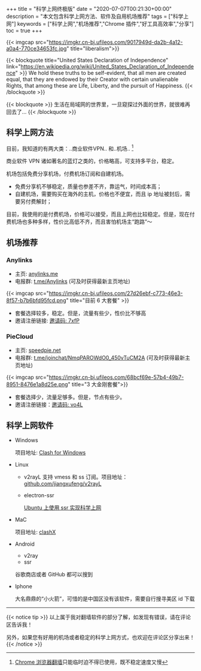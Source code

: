 +++
title = "科学上网终极版"
date = "2020-07-07T00:21:30+00:00"
description = "本文包含科学上网方法、软件及自用机场推荐"
tags = ["科学上网"]
keywords = ["科学上网","机场推荐","Chrome 插件","好工具高效率","分享"]
toc = true
+++

{{< imgcap src="https://imgkr.cn-bj.ufileos.com/9017949d-da2b-4a12-a0a4-770ce34653fc.jpg" title="liberalism">}}

{{< blockquote title="United States Declaration of Independence" link="https://en.wikipedia.org/wiki/United_States_Declaration_of_Independence" >}}
We hold these truths to be self-evident, that all men are created equal, that they are endowed by their Creator with certain unalienable Rights, that among these are Life, Liberty, and the pursuit of Happiness.
{{< /blockquote  >}}

{{< blockquote  >}}
生活在局域网的世界里，一旦窥探过外面的世界，就很难再回去了...
{{< /blockquote >}}

## 科学上网方法

目前，我知道的有两大类：..商业软件VPN.. 和..机场.. [^1]

商业软件 VPN 诸如著名的蓝灯之类的，价格略高，可支持多平台，稳定。

机场包括免费分享机场，付费机场订阅和自建机场。

- 免费分享机不够稳定，质量也参差不齐，靠运气，时间成本高；
- 自建机场，需要购买在海外的主机，价格也不便宜，而且 ip 地址被封后，需要另付费解封； 

目前，我使用的是付费机场，价格可以接受，而且上网也比较稳定。但是，现在付费机场也多种多样，性价比高低不齐，而且害怕机场主“跑路”～

## 机场推荐

### Anylinks

- 主页: [anylinks.me](anylinks.me)
- 电报群: [t.me/Anylinks](https://t.me/Anylinks) (可及时获得最新主页地址)

{{< imgcap src="https://imgkr.cn-bj.ufileos.com/27d26ebf-c773-46e3-8f57-b7b6bfd95fcd.png" title="目前 6 大套餐" >}}

- 套餐选择较多，稳定。但是，流量有些少，性价比不够高
- 邀请注册链接: [邀请码: 7xfP](https://anylinks.me/auth/register?code=7xfP)

### PieCloud

- 主页: [speedpie.net](https://speedpie.net)
- 电报群: [t.me/joinchat/NmqPAROWdO0_450vTuCM2A](https://t.me/joinchat/NmqPAROWdO0_450vTuCM2A) (可及时获得最新主页地址)

{{< imgcap src="https://imgkr.cn-bj.ufileos.com/68bcf69e-57b4-49b7-8951-8476e1a8d25e.png" title="3 大金刚套餐">}}

- 套餐选择少，流量足够多。但是，节点有些少。
- 邀请注册链接：[邀请码: vo4L](https://speedpie.net/auth/register?code=vo4L)

## 科学上网软件

- Windows
  
  项目地址: [Clash for Windows](https://github.com/Fndroid/clash_for_windows_pkg)

- Linux

  - v2rayL
    支持 vmess 和 ss 订阅。项目地址：[github.com/jiangxufeng/v2rayL](https://github.com/jiangxufeng/v2rayL)
  - electron-ssr
  
    [Ubuntu 上使用 ssr 实现科学上网](https://matnoble.me/tech/ubuntu/ubuntu-ssr/)

- MaC

  项目地址: [clashX](https://github.com/yichengchen/clashX)

- Android

  - v2ray
  - ssr
  
  谷歌商店或者 GitHub 都可以搜到

- Iphone

  大名鼎鼎的“小火箭”，可惜的是中国区没有该软件，需要自行搜寻美区 id 下载
  
--- 

{{< notice tip >}}
以上属于我对翻墙软件的部分了解，如发现有错误，请在评论区告诉我！

另外，如果您有好用的机场或者稳定的科学上网方式，也欢迎在评论区分享出来！
{{< /notice >}}


[^1]: [Chrome 浏览器翻墙](https://matnoble.me/tech/ubuntu/scientific-internet/)只能临时迫不得已使用，既不稳定速度又慢
